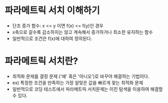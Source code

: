 # 파라메트릭 서치 이해하기

- 단조 증가 함수: x <= y 이면 f(x) <= f(y)인 경우
- x축으로 갈수록 감소하지는 않고 계속해서 증가하거나 최소한 유지하는 함수
- 일반적으로 조건은 f(x)에 대하여 정의된다.

# 파라메트릭 서치란?

- 최적화 문제를 결정 문제 ('예' 혹은 '아니오')로 바꾸어 해결하는 기법이다.
- ex) 특정한 조건을 만족하는 가장 알맞은 값을 빠르게 찾는 최적화 문제
- 일반적으로 코딩 테스트에서 파라메트릭 서치문제는 이진 탐색을 이용하여 해결할 수 있다.
